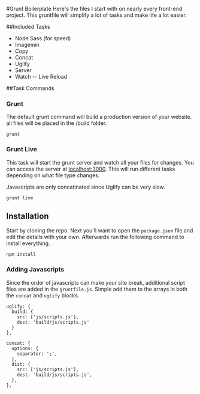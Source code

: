#Grunt Boilerplate
Here's the files I start with on nearly every front-end project. This gruntfile will simplify a lot of tasks and make life a lot easier.

##Included Tasks
- Node Sass (for speed)
- Imagemin
- Copy
- Concat
- Uglify
- Server
- Watch
-- Live Reload

##Task Commands

### Grunt
The default grunt command will build a production version of your website. all files will be placed in the /build folder.

```
grunt
```

### Grunt Live
This task will start the grunt server and watch all your files for changes. You can access the server at [localhost:3000](http://localhost:3000). This will run different tasks depending on what file type changes.

Javascripts are only concatinated since Uglify can be very slow. 

`grunt live`

## Installation
Start by cloning the repo. Next you'll want to open the `package.json` file and edit the details with your own. Afterwards run the following command to install everything.

`npm install`

### Adding Javascripts
Since the order of javascripts can make your site break, additional script files are added in the `gruntfile.js`. Simple add them to the arrays in both the `concat` and `uglify` blocks.

```
uglify: {
  build: {
    src: ['js/scripts.js'],
    dest: 'build/js/scripts.js'
  }
},

concat: {
  options: {
    separator: ';',
  },
  dist: {
    src: ['js/scripts.js'],
    dest: 'build/js/scripts.js',
  },
},
```